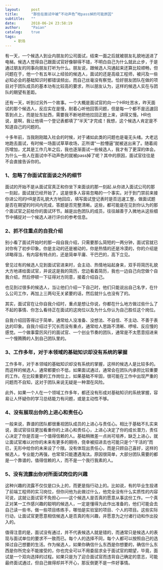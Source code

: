 ```yaml
---
layout:     post
title:      "那些在面试中被“不动声色”地pass掉的可能原因"
subtitle:   ""
date:       2018-06-24 23:58:19
author:     "Paian"
catalog:    true
tags:
    - 职场
---
```


有一天，一个候选人到业内朋友的公司面试，结束一面之后就被朋友礼貌地送进了电梯。候选人觉得自己跟面试官好像聊得不错，不明白自己为什么就此止步，于是通过朋友的同事向朋友打听为什么。朋友说，跟候选人沟通起来还算比较顺畅，但问题在于，他一个有五年以上经验的候选人，面试的还是高级工程师，被问及一些必知必会的基础知识时都错误频出，而自己丝毫没有察觉。恰好朋友团队在做的项目对于团队成员的基本功有比较高的要求，所以朋友认为，这样的候选人实在与团队的期望有差距。

还有一天，听到过另外一个故事。一个大概是面试官的向一个HR吐苦水，昨天面试的那个候选人，反应实在是慢，耐着心听他回答问题，但是每一个都不是迅速回答到点上，而是扯东扯西，需要我不断地把他拉回正题上来，讲得又慢。HR也说，是啊，我让他填一个登记表都填了“半天”才完成！我想，这个候选人肯定是不知道自己的问题的。

十多年前，当我刚刚踏入社会的时候，对于诸如此类的问题也是毫无头绪。大老远地跑去面试，有时候一场面试草草收场，正所谓“一脸懵逼”就被送出来了。随着阅历增加，尤其是工作几年之后，我也逐渐面试一些候选人，我才有了更深的体会。为什么一些人在面试中不动声色的就被pass掉了呢？其中的原因，面试官往往是不会直接告诉你的。

### 1、忽略了你面试官面谈之外的细节

面试的开始不是从面试官真正和你坐下来面谈的那一刻起.从你进入面试公司的那一刻起，面试就已经开始了，这是很多人容易忽略的一个事实。对于到门禁前来接你进公司的HR是否礼貌大方地回应，填写面试登记表时是否迅速工整，做面试题是否在期望的时间内完成，答题是否完整清晰。这些，都可能是在见到你认为的那个面试官之前给你的面试环节。越是出色团队的成员，往往越善于入微地从这些细节中捕捉对一个候选人进行评价的参考信息。

### 2、抓不住重点的自我介绍

别小看了面试开始时的那一段自我介绍，只需要那么简短的一两分钟，面试官就已对你有了初步印象。你是主动的还是被动的，你是热情的还是冷漠的，你的介绍是详略得当，有内容有特点的，还是简单平庸、干巴巴的，高下立见。

曾见过有的候选人见到面试官进来时，会主动、热情地站起身来，双手将简历礼貌大方地递给面试官，并说这是我的简历，您边看着简历，我也一边自己向您做个自我介绍，然后停顿一下征得对方同意，接着介绍自己。

也见到过很多的候选人，当让他们介绍一下自己时，他们只能说出自己名字，在什么公司工作，再加上三两句无关紧要的话，然后就什么也没有了的。

其实，面试官在让你自我介绍时，重点是想让你说，你都在什么地方做过些什么了不起的事情、你怎么看待正在面试的这岗位以及为什么你认为自己胜任这个岗位。

自我介绍回答得过于简单，通常给人没准备、没想法、不自信、不主动、不善于表达的印象。自我介绍过于冗长而没有重点，通常给人思路不清晰、啰嗦、反应慢的感觉。一个做事雷厉风行的面试官、一个创业节奏的团队，通常是不太愿意招进来一个慢腾腾的人到自己团队里的。

### 3、工作多年，对于本领域的基础知识却没有系统的掌握

工作多年，对于本领域的基础知识却没有系统的掌握，这样的候选人是比较多的。而这样的候选人，通常都要价不低，如果面试通过，通常会在团队内承担比较重要的工作。在比较重要的工作岗位上，如果基础不牢固，很可能在工作中出现严重的问题而不自知，这对于团队来说无疑是一种潜在风险。

此外，如果一个人在一个领域工作多年，都还没有形成对基础知识的系统掌握，容易让人怀疑你的学习总结能力有问题，或是主动性不够。

### 4、没有展现出你的上进心和责任心

一般来说，靠谱的团队都很重视团队成员的上进心与责任心。相比于基础不扎实来说，面试官往往更加看重你的上进心和责任心，上进心决定了你的成长潜力，责任心决定了你是否是一个值得信赖的人。基础稍微差一点尚可培养，缺乏上进心，就让面试官难以对你的未来有更多的期待，侥幸被招进去也可能只是个“干活的”而已，无形中给你的未来设了个限。没有体现出责任心，而是只顾自己喜好，这样的候选人，专业能力再强，也常常只能遭遇淘汰。原因很简单，大部分团队需要的都是一个靠谱的，值得信赖的人，而不是一个我行我素的人。

### 5、没有流露出你对所面试岗位的兴趣

这种兴趣的流露不仅仅是口头上的，而更是指行动上的。比如说，有的毕业生投递了前端工程师的实习岗位，但你问他为此做过什么，他完全没有什么实质性的内容可说，这就让面试官不免担心——这个候选人是否真的愿意从事这份工作。一个真正对某一工作感兴趣的聪明的候选人，一定是懂得为此作出准备的，他们可能会去自己读一些书，做一些项目练练手，哪怕是实验室的项目、个人的项目。这些实际行动，让面试官更愿意相信候选人是否真的有兴趣，并愿意为之付诸行动和作出投入的。

值得注意的是，面试没有通过，并不代表候选人就是错的，而通常只是候选人的表现与面试单位的要求不一致而已。每个人的选择不同，每个人都可以按照自己的选择过自己想要的生活。作为候选人，如果你确信什么东西是你想要的，确信什么东西是你所完全不能接受的，你也完全可以不用委屈求全于面试官的期望，毕竟，面试是一个双向选择的过程。如果只是为了迎合面试官而违背自己确定的意志，可能最终面试通过，但自己做得却并不开心，那反倒更不是一件好事情。